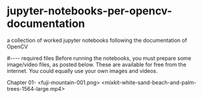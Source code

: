 # jupyter-notebooks-per-opencv-documentation
a collection of worked jupyter notebooks following the documentation of OpenCV

#---- required files
Before running the notebooks, you must prepare some image/video files, as posted below. These are available for free from the internet.
You could equally use your own images and videos.

Chapter 01- <fuji-mountain-001.png>
            <mixkit-white-sand-beach-and-palm-trees-1564-large.mp4>
            
            
            
